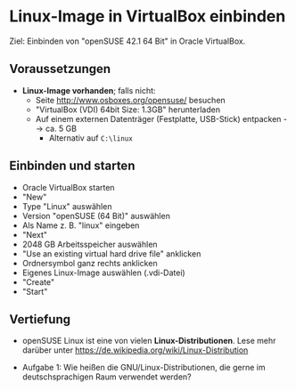 Linux-Image in VirtualBox einbinden
===================================

Ziel: Einbinden von "openSUSE 42.1 64 Bit" in Oracle VirtualBox.


Voraussetzungen
---------------
* **Linux-Image vorhanden**; falls nicht:
    * Seite http://www.osboxes.org/opensuse/ besuchen
    * "VirtualBox (VDI) 64bit Size: 1.3GB" herunterladen
    * Auf einem externen Datenträger (Festplatte, USB-Stick) entpacken --> ca. 5 GB
        * Alternativ auf `C:\linux`


Einbinden und starten
---------------------
* Oracle VirtualBox starten
* "New"
* Type "Linux" auswählen
* Version "openSUSE (64 Bit)" auswählen
* Als Name z. B. "linux" eingeben
* "Next"
* 2048 GB Arbeitsspeicher auswählen
* "Use an existing virtual hard drive file" anklicken
* Ordnersymbol ganz rechts anklicken
* Eigenes Linux-Image auswählen (.vdi-Datei)
* "Create"
* "Start"


Vertiefung
----------
* openSUSE Linux ist eine von vielen **Linux-Distributionen**. Lese mehr darüber unter https://de.wikipedia.org/wiki/Linux-Distribution

* Aufgabe 1: Wie heißen die GNU/Linux-Distributionen, die gerne im deutschsprachigen Raum verwendet werden?
